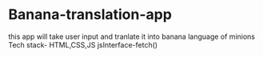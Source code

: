 # Banana-translation-app
this app will take user input and tranlate it into banana language of minions
Tech stack- HTML,CSS,JS
jsInterface-fetch()
